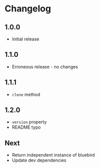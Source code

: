 # Changelog

## 1.0.0

* Initial release

## 1.1.0

* Erroneous release - no changes

## 1.1.1

* `clone` method

## 1.2.0

* `version` property
* README typo

## Next

* Return independent instance of bluebird
* Update dev dependencies
